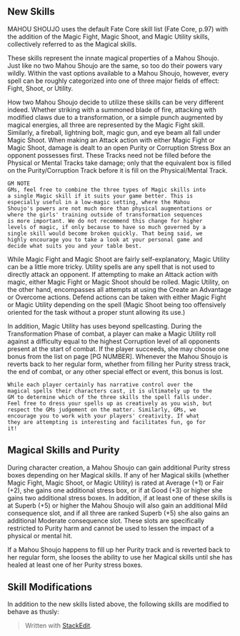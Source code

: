 ## New Skills

MAHOU SHOUJO uses the default Fate Core skill list (Fate Core, p.97) with the addition of the Magic Fight, Magic Shoot, and Magic Utility skills, collectively referred to as the Magical skills. 

These skills represent the innate magical properties of a Mahou Shoujo. Just like no two Mahou Shoujo are the same, so too do their powers vary wildly. Within the vast options available to a Mahou Shoujo, however, every spell can be roughly categorized into one of three major fields of effect: Fight, Shoot, or Utility. 

How two Mahou Shoujo decide to utilize these skills can be very different indeed. Whether striking with a summoned blade of fire, attacking with modified claws due to a transformation, or a simple punch augmented by magical energies, all three are represented by the Magic Fight skill. Similarly, a fireball, lightning bolt, magic gun, and eye beam all fall under Magic Shoot. When making an Attack action with either Magic Fight or Magic Shoot, damage is dealt to an open Purity or Corruption Stress Box an opponent possesses first. These Tracks need not be filled before the Physical or Mental Tracks take damage; only that the equivalent box is filled on the Purity/Corruption Track before it is fill on the Physical/Mental Track. 

	GM NOTE
	GMs, feel free to combine the three types of Magic skills into 
	a single Magic skill if it suits your game better. This is
	especially useful in a low-magic setting, where the Mahou
	Shoujo's powers are not much more than physical augmentations or
	where the girls' training outside of transformation sequences
	is more important. We do not recommend this change for higher
	levels of magic, if only because to have so much governed by a 
	single skill would become broken quickly. That being said, we 
	highly encourage you to take a look at your personal game and
	decide what suits you and your table best.

While Magic Fight and Magic Shoot are fairly self-explanatory, Magic Utility can be a little more tricky. Utility spells are any spell that is not used to directly attack an opponent. If attempting to make an Attack action with magic, either Magic Fight or Magic Shoot should be rolled. Magic Utility, on the other hand, encompasses all attempts at using the Create an Advantage or Overcome actions. Defend actions can be taken with either Magic Fight or Magic Utility depending on the spell (Magic Shoot being too offensively oriented for the task without a proper stunt allowing its use.) 

In addition, Magic Utility has uses beyond spellcasting. During the Transformation Phase of combat, a player can make a Magic Utility roll against a difficulty equal to the highest Corruption level of all opponents present at the start of combat. If the player succeeds, she may choose one bonus from the list on page [PG NUMBER]. Whenever the Mahou Shoujo is reverts back to her regular form, whether from filling her Purity stress track, the end of combat, or any other special effect or event, this bonus is lost.

	While each player certainly has narrative control over the
	magical spells their characters cast, it is ultimately up to the
	GM to determine which of the three skills the spell falls under.
	Feel free to dress your spells up as creatively as you wish, but
	respect the GMs judgement on the matter. Similarly, GMs, we
	encourage you to work with your players' creativity. If what
	they are attempting is interesting and facilitates fun, go for
	it! 

## Magical Skills and Purity

During character creation, a Mahou Shoujo can gain additional Purity stress boxes depending on her Magical skills. If any of her Magical skills (whether Magic Fight, Magic Shoot, or Magic Utility) is rated at Average (+1) or Fair (+2), she gains one additional stress box, or if at Good (+3) or higher she gains two additional stress boxes. In addition, if at least one of these skills is at Superb (+5) or higher the Mahou Shoujo will also gain an additional Mild consequence slot, and if all three are ranked Superb (+5) she also gains an additional Moderate consequence slot. These slots are specifically restricted to Purity harm and cannot be used to lessen the impact of a physical or mental hit. 

If a Mahou Shoujo happens to fill up her Purity track and is reverted back to her regular form, she looses the ability to use her Magical skills until she has healed at least one of her Purity stress boxes.

## Skill Modifications

In addition to the new skills listed above, the following skills are modified to behave as thusly:



> Written with [StackEdit](https://stackedit.io/).
<!--stackedit_data:
eyJoaXN0b3J5IjpbMTQ4MDcxMzk3MSwxOTA4MDMxNjY0LDM5OD
EwNzg2NiwtMjEzMzYzMDY5MywxNDA0NDMzMTMsNDU0MzEwMzkw
LC00NzQ3NTE5NTcsLTQ4Mzc1OTQ5OCw0MTU4MzgwMzIsLTE5MD
g4OTMwLC0xMjYxOTE3Mzg5LDIwMDk4MTUzMDksLTEyMDI3NjAx
NDQsMjk4NDE3NzA5XX0=
-->
